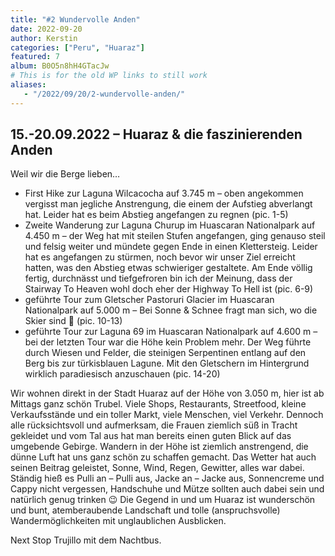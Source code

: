 ```yaml
---
title: "#2 Wundervolle Anden"
date: 2022-09-20
author: Kerstin
categories: ["Peru", "Huaraz"]
featured: 7
album: B0O5n8hH4GTacJw
# This is for the old WP links to still work
aliases:
   - "/2022/09/20/2-wundervolle-anden/"
---
```


## 15.-20.09.2022 – Huaraz & die faszinierenden Anden

Weil wir die Berge lieben…

* First Hike zur Laguna Wilcacocha auf 3.745 m – oben angekommen vergisst man jegliche Anstrengung, die einem der Aufstieg abverlangt hat. Leider hat es beim Abstieg angefangen zu regnen (pic. 1-5)
* Zweite Wanderung zur Laguna Churup im Huascaran Nationalpark auf 4.450 m – der Weg hat mit steilen Stufen angefangen, ging genauso steil und felsig weiter und mündete gegen Ende in einen Klettersteig. Leider hat es angefangen zu stürmen, noch bevor wir unser Ziel erreicht hatten, was den Abstieg etwas schwieriger gestaltete. Am Ende völlig fertig, durchnässt und tiefgefroren bin ich der Meinung, dass der Stairway To Heaven wohl doch eher der Highway To Hell ist (pic. 6-9)
* geführte Tour zum Gletscher Pastoruri Glacier im Huascaran Nationalpark auf 5.000 m – Bei Sonne & Schnee fragt man sich, wo die Skier sind 🙂 (pic. 10-13)
* geführte Tour zur Laguna 69 im Huascaran Nationalpark auf 4.600 m – bei der letzten Tour war die Höhe kein Problem mehr. Der Weg führte durch Wiesen und Felder, die steinigen Serpentinen entlang auf den Berg bis zur türkisblauen Lagune. Mit den Gletschern im Hintergrund wirklich paradiesisch anzuschauen (pic. 14-20)

Wir wohnen direkt in der Stadt Huaraz auf der Höhe von 3.050 m, hier ist ab Mittags ganz schön Trubel. Viele Shops, Restaurants, Streetfood, kleine Verkaufsstände und ein toller Markt, viele Menschen, viel Verkehr. Dennoch alle rücksichtsvoll und aufmerksam, die Frauen ziemlich süß in Tracht gekleidet und vom Tal aus hat man bereits einen guten Blick auf das umgebende Gebirge.
Wandern in der Höhe ist ziemlich anstrengend, die dünne Luft hat uns ganz schön zu schaffen gemacht. Das Wetter hat auch seinen Beitrag geleistet, Sonne, Wind, Regen, Gewitter, alles war dabei. Ständig hieß es Pulli an – Pulli aus, Jacke an – Jacke aus, Sonnencreme und Cappy nicht vergessen, Handschuhe und Mütze sollten auch dabei sein und natürlich genug trinken 😉
Die Gegend in und um Huaraz ist wunderschön und bunt, atemberaubende Landschaft und tolle (anspruchsvolle) Wandermöglichkeiten mit unglaublichen Ausblicken.

Next Stop Trujillo mit dem Nachtbus.
